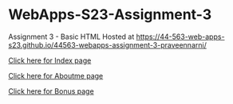 # WebApps-S23-Assignment-3
Assignment 3 - Basic HTML
Hosted at https://44-563-web-apps-s23.github.io/44563-webapps-assignment-3-praveennarni/

[Click here for Index page](Index.html)

[Click here for Aboutme page](Aboutme.html)

[Click here for Bonus page](bonus.html)
